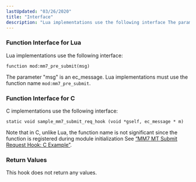 ```yaml
---
lastUpdated: "03/26/2020"
title: "Interface"
description: "Lua implementations use the following interface The parameter msg is an ec message Lua implementations must use the function name mod mm 7 pre submit C implementations use the following interface Note that in C unlike Lua the function name is not significant since the function is registered during module..."
---
```


### <a name="idp863312"></a> Function Interface for Lua

Lua implementations use the following interface:

`function mod:mm7_pre_submit(msg)`

The parameter "msg" is an ec_message. Lua implementations must use the function name `mod:mm7_pre_submit`.

### <a name="idp866832"></a> Function Interface for C

C implementations use the following interface:

`static void sample_mm7_submit_req_hook (void *gself, ec_message * m)`

Note that in C, unlike Lua, the function name is not significant since the function is registered during module initialization See [“MM7 MT Submit Request Hook: C Example”](/momentum/mobile/mobile-developer-guide/mm-7-client-submit-request-hook-example#MM7_MT_Submit_Request_Hook.c).

### <a name="idp923568"></a> Return Values

This hook does not return any values.